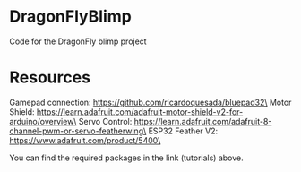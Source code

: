 # DragonFlyBlimp
 Code for the DragonFly blimp project

# Resources
 Gamepad connection: https://github.com/ricardoquesada/bluepad32\
 Motor Shield: https://learn.adafruit.com/adafruit-motor-shield-v2-for-arduino/overview\
 Servo Control: https://learn.adafruit.com/adafruit-8-channel-pwm-or-servo-featherwing\
 ESP32 Feather V2: https://www.adafruit.com/product/5400\

 You can find the required packages in the link (tutorials) above. 

